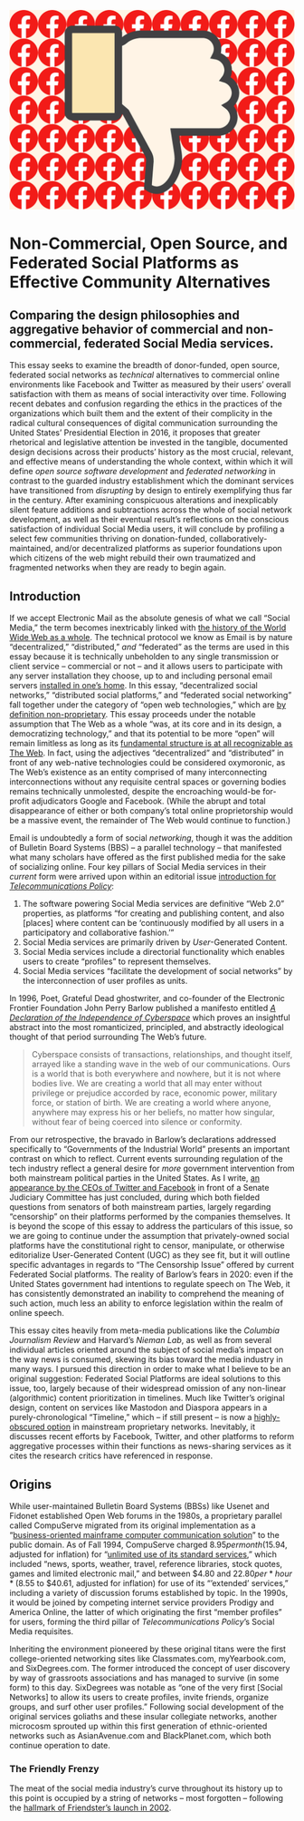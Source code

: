 ![Thumbs Down](thumb.jpg)

# Non-Commercial, Open Source, and Federated Social Platforms as Effective Community Alternatives

## Comparing the design philosophies and aggregative behavior of commercial and non-commercial, federated Social Media services.

This essay seeks to examine the breadth of donor-funded, open source, federated social networks as *technical* alternatives to commercial online environments like Facebook and Twitter as measured by their users’ overall satisfaction with them as means of social interactivity over time. Following recent debates and confusion regarding the ethics in the practices of the organizations which built them and the extent of their complicity in the radical cultural consequences of digital communication surrounding the United States’ Presidential Election in 2016, it proposes that greater rhetorical and legislative attention be invested in the tangible, documented design decisions across their products’ history as the most crucial, relevant, and effective means of understanding the whole context, within which it will define *open source software development* and *federated networking* in contrast to the guarded industry establishment which the dominant services have transitioned from *disrupting* by design to entirely exemplifying thus far in the century. After examining conspicuous alterations and inexplicably silent feature additions and subtractions across the whole of social network development, as well as their eventual result’s reflections on the conscious satisfaction of individual Social Media users, it will conclude by profiling a select few communities thriving on donation-funded, collaboratively-maintained, and/or decentralized platforms as superior foundations upon which citizens of the web might rebuild their own traumatized and fragmented networks when they are ready to begin again.

## Introduction

If we accept Electronic Mail as the absolute genesis of what we call “Social Media,” the term becomes inextricably linked with [the history of the World Wide Web as a whole](https://www.semanticscholar.org/paper/The-History-of-Social-Media-and-its-Impact-on-Edosomwan-Prakasan/3f00eb1fdb5086f48583f04da28363b9199401fd). The technical protocol we know as Email is by nature “decentralized,” “distributed,” *and* “federated” as the terms are used in this essay because it is technically unbeholden to any single transmission or client service – commercial or not – and it allows users to participate with any server installation they choose, up to and including personal email servers [installed in one’s home](https://theintercept.com/2019/04/30/helm-email-server). In this essay, “decentralized social networks,” “distributed social platforms,” and “federated social networking” fall together under the category of “open web technologies,” which are [by definition non-proprietary](http://www.openwebfoundation.org/). This essay proceeds under the notable assumption that The Web as a whole “was, at its core and in its design, a democratizing technology,” and that its potential to be more “open” will remain limitless as long as its [fundamental structure is at all recognizable as The Web](https://www.cjr.org/tow_center_reports/platform-press-how-silicon-valley-reengineered-journalism.php). In fact, using the adjectives “decentralized” and “distributed” in front of any web-native technologies could be considered oxymoronic, as The Web’s existence as an entity comprised of many interconnecting interconnections without any requisite central spaces or governing bodies remains technically unmolested, despite the encroaching would-be for-profit adjudicators Google and Facebook. (While the abrupt and total disappearance of either or both company’s total online proprietorship would be a massive event, the remainder of The Web would continue to function.)

Email is undoubtedly a form of social *networking*, though it was the addition of Bulletin Board Systems (BBS) – a parallel technology – that manifested what many scholars have offered as the first published media for the sake of socializing online. Four key pillars of Social Media services in their *current* form were arrived upon within an editorial issue [introduction for *Telecommunications Policy*](https://papers.ssrn.com/sol3/papers.cfm?abstract_id=2647377):

1. The software powering Social Media services are definitive “Web 2.0” properties, as platforms “for creating and publishing content, and also [places] where content can be ‘continuously modified by all users in a participatory and collaborative fashion.’”
2. Social Media services are primarily driven by *User*-Generated Content.
3. Social Media services include a directorial functionality which enables users to create “profiles” to represent themselves.
4. Social Media services “facilitate the development of social networks” by the interconnection of user profiles as units.

In 1996, Poet, Grateful Dead ghostwriter, and co-founder of the Electronic Frontier Foundation John Perry Barlow published a manifesto entitled [*A Declaration of the Independence of Cyberspace*](https://www.eff.org/cyberspace-independence) which proves an insightful abstract into the most romanticized, principled, and abstractly ideological thought of that period surrounding The Web’s future.

> Cyberspace consists of transactions, relationships, and thought itself, arrayed like a standing wave in the web of our communications. Ours is a world that is both everywhere and nowhere, but it is not where bodies live. We are creating a world that all may enter without privilege or prejudice accorded by race, economic power, military force, or station of birth. We are creating a world where anyone, anywhere may express his or her beliefs, no matter how singular, without fear of being coerced into silence or conformity.

From our retrospective, the bravado in Barlow’s declarations addressed specifically to “Governments of the Industrial World” presents an important contrast on which to reflect. Current events surrounding regulation of the tech industry reflect a general desire for *more* government intervention from both mainstream political parties in the United States. As I write, [an appearance by the CEOs of Twitter and Facebook](https://www.theguardian.com/technology/live/2020/nov/17/facebook-twitter-hearing-mark-zuckerberg-jack-dorsey-congress-latest-election-news) in front of a Senate Judiciary Committee has just concluded, during which both fielded questions from senators of both mainstream parties, largely regarding “censorship” on their platforms performed by the companies themselves. It is beyond the scope of this essay to address the particulars of this issue, so we are going to continue under the assumption that privately-owned social platforms have the constitutional right to censor, manipulate, or otherwise editorialize User-Generated Content (UGC) as­ they see fit, but it will outline specific advantages in regards to “The Censorship Issue” offered by current Federated Social platforms. The reality of Barlow’s fears in 2020: even if the United States government had intentions to regulate speech on The Web, it has consistently demonstrated an inability to comprehend the meaning of such action, much less an ability to enforce legislation within the realm of online speech.

This essay cites heavily from meta-media publications like the *Columbia Journalism Review* and Harvard’s *Nieman Lab*, as well as from several individual articles oriented around the subject of social media’s impact on the way news is consumed, skewing its bias toward the media industry in many ways. I pursued this direction in order to make what I believe to be an original suggestion: Federated Social Platforms are ideal solutions to this issue, too, largely because of their widespread omission of any non-linear (algorithmic) content prioritization in timelines. Much like Twitter’s original design, content on services like Mastodon and Diaspora appears in a purely-chronological “Timeline,” which – if still present – is now a [highly-obscured option](https://www.vox.com/culture/2018/9/20/17876098/twitter-chronological-timeline-back-finally) in mainstream proprietary networks. Inevitably, it discusses recent efforts by Facebook, Twitter, and other platforms to reform aggregative processes within their functions as news-sharing services as it cites the research critics have referenced in response.

## Origins

While user-maintained Bulletin Board Systems (BBSs) like Usenet and Fidonet established Open Web forums in the 1980s, a proprietary parallel called CompuServe migrated from its original implementation as a “[business-oriented mainframe computer communication solution](https://www.digitaltrends.com/features/the-history-of-social-networking)” to the public domain. As of Fall 1994, CompuServe charged $8.95 per month ($15.94, adjusted for inflation) for “[unlimited use of its standard services](https://www.nytimes.com/1994/11/29/science/personal-computers-the-compuserve-edge-delicate-data-balance.html),” which included “news, sports, weather, travel, reference libraries, stock quotes, games and limited electronic mail,” and between $4.80 and $22.80 per *hour* ($8.55 to $40.61, adjusted for inflation) for use of its “’extended’ services,” including a variety of discussion forums established by topic. In the 1990s, it would be joined by competing internet service providers Prodigy and America Online, the latter of which originating the first “member profiles” for users, forming the third pillar of *Telecommunications Policy*’s Social Media requisites.

Inheriting the environment pioneered by these original titans were the first college-oriented networking sites like Classmates.com, myYearbook.com, and SixDegrees.com. The former introduced the concept of user discovery by way of grassroots associations and has managed to survive (in some form) to this day. SixDegrees was notable as “one of the very first [Social Networks] to allow its users to create profiles, invite friends, organize groups, and surf other user profiles.” Following social development of the original services goliaths and these insular collegiate networks, another microcosm sprouted up within this first generation of ethnic-oriented networks such as AsianAvenue.com and BlackPlanet.com, which both continue operation to date. 

### The Friendly Frenzy
The meat of the social media industry’s curve throughout its history up to this point is occupied by a string of networks – most forgotten – following the [hallmark of Friendster’s launch in 2002](https://www.nytimes.com/2006/10/15/business/yourmoney/15friend.html).